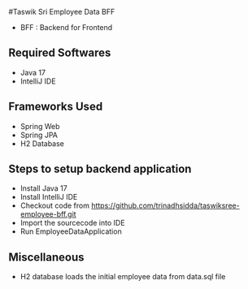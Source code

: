 #Taswik Sri Employee Data BFF

 - BFF : Backend for Frontend

## Required Softwares

- Java 17
- IntelliJ IDE

## Frameworks Used
- Spring Web
- Spring JPA
- H2 Database

## Steps to setup backend application

- Install Java 17
- Install IntelliJ IDE
- Checkout code from https://github.com/trinadhsidda/taswiksree-employee-bff.git
- Import the sourcecode into IDE
- Run EmployeeDataApplication

## Miscellaneous

- H2 database loads the initial employee data from data.sql file